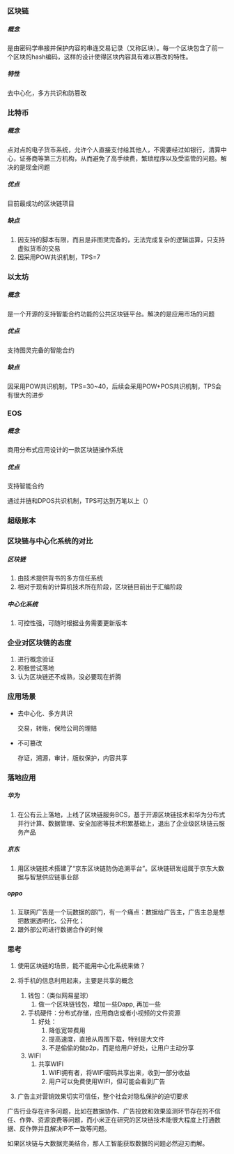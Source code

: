 ### 区块链

##### 概念

是由密码学串接并保护内容的串连交易记录（又称区块）。每一个区块包含了前一个区块的hash编码，这样的设计使得区块内容具有难以篡改的特性。

##### 特性

去中心化，多方共识和防篡改

### 比特币

##### 概念

点对点的电子货币系统，允许个人直接支付给其他人，不需要经过如银行，清算中心，证券商等第三方机构，从而避免了高手续费，繁琐程序以及受监管的问题。解决的是现金问题

##### 优点

目前最成功的区块链项目

##### 缺点

1. 因支持的脚本有限，而且是非图灵完备的，无法完成复杂的逻辑运算，只支持虚拟货币的交易
2. 因采用POW共识机制，TPS=7

### 以太坊

##### 概念

是一个开源的支持智能合约功能的公共区块链平台。解决的是应用市场的问题                                                                                                                                                                                                                                                                                                                                                                                                                                                                                                                                                                                                                                                                                                                                                                                                                                                                                                                                                                                                                                                                                                                                                                                                                                                                                                                                                                                                                                                                                                                                                                                                                                              

##### 优点

支持图灵完备的智能合约

##### 缺点

因采用POW共识机制，TPS=30~40，后续会采用POW+POS共识机制，TPS会有很大的进步

### EOS

##### 概念

商用分布式应用设计的一款区块链操作系统

##### 优点

支持智能合约

通过并链和DPOS共识机制，TPS可达到万笔以上（）

### 超级账本





### 区块链与中心化系统的对比

##### 区块链

1. 由技术提供背书的多方信任系统
2. 相对于现有的计算机技术所在阶段，区块链目前出于汇编阶段

##### 中心化系统

1. 可控性强，可随时根据业务需要更新版本

### 企业对区块链的态度

1. 进行概念验证
2. 积极尝试落地
3. 认为区块链还不成熟，没必要现在折腾

### 应用场景

- 去中心化、多方共识

  交易，转账，保险公司的理赔

- 不可篡改

  存证，溯源，审计，版权保护，内容共享

### 落地应用

##### 华为

1. 在公有云上落地，上线了区块链服务BCS，基于开源区块链技术和华为分布式并行计算、数据管理、安全加密等技术积累基础上，退出了企业级区块链云服务产品

##### 京东

1. 用区块链技术搭建了“京东区块链防伪追溯平台”。区块链研发组属于京东大数据与智慧供应链事业部

##### oppo

1. 互联网广告是一个玩数据的部门，有一个痛点：数据给广告主，广告主总是想把数据透明化、公开化；
2. 跟外部公司进行数据合作的时候

### 思考

1. 使用区块链的场景，能不能用中心化系统来做？

2. 将手机的信息利用起来，主要是共享的概念
   1. 钱包：（类似网易星球）
      1. 做一个区块链钱包，增加一些Dapp, 再加一些
   2. 手机硬件：分布式存储，应用商店或者小视频的文件资源
      1. 好处：
         1. 降低宽带费用
         2. 提高速度，直接从周围下载，特别是大文件
         3. 不是偷偷的做p2p，而是给用户好处，让用户主动分享
   3. WIFI
      1. 共享WIFI
         1. WIFI拥有者，将WIFI密码共享出来，收到一部分收益
         2. 用户可以免费使用WIFI，但可能会看到广告
3. 广告主对营销效果切实可信任，整个社会对隐私保护的迫切要求

广告行业存在许多问题，比如在数据协作、广告投放和效果监测环节存在的不信任、作弊、资源浪费等问题，而小米正在研究的区块链技术能很大程度上打通数据、反作弊并且解决IP不一致等问题。

如果区块链与大数据完美结合，那人工智能获取数据的问题必然迎刃而解。